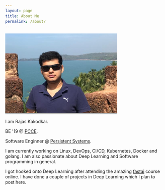 ```yaml
---
layout: page
title: About Me
permalink: /about/
---
```


![rajas](../images/rajas.png)

I am Rajas Kakodkar. 

BE '19 @ [PCCE](https://pccegoa.edu.in/).

Software Enginner @ [Persistent Systems](https://twitter.com/Persistentsys). 

I am currently working on Linux, DevOps, CI/CD, Kubernetes, Docker and golang. I am also passionate about Deep Learning and Software programming in general. 

I got hooked onto Deep Learning after attending the amazing [fastai](https://www.fast.ai/) course online. I have done a couple of projects in Deep Learning which I plan to post here.
